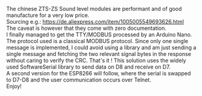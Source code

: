The chinese ZTS-ZS Sound level modules are performant and of good manufacture for a very low price.  
Sourcing e.g.: https://de.aliexpress.com/item/1005005549693626.html  
The caveat is however that they come with zero documentation.  
I finally managed to get the TTY/MODBUS processed by an Arduino Nano.  
The protocol used is a classical MODBUS protocol. Since only one single message is implemented, I could avoid using a library and am just sending a single message and fetching the two relevant signal bytes in the response without caring to verify the CRC.  That's it !
This solution uses the widely used SoftwareSerial library to send data on D8 and receive on D7.  
A second version for the ESP8266 will follow, where the serial is swapped to D7-D8 and the user communication occurs over Telnet.  
Enjoy!
